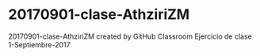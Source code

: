 # 20170901-clase-AthziriZM
20170901-clase-AthziriZM created by GitHub Classroom
Ejercicio de clase 1-Septiembre-2017

